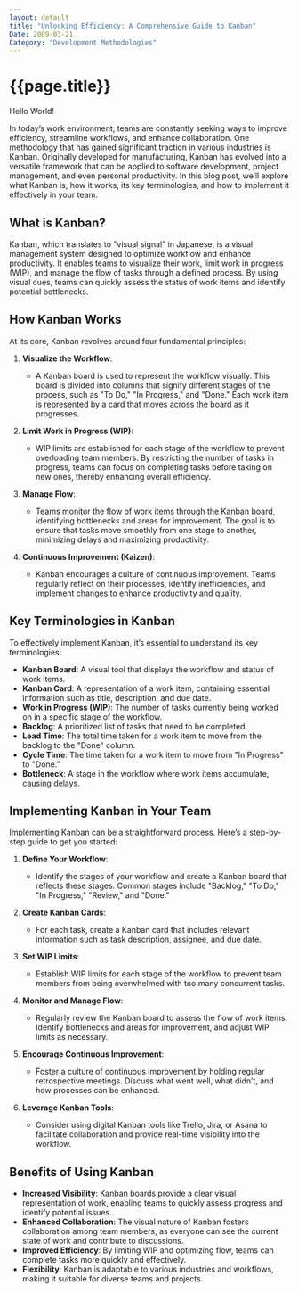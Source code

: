 ```yaml
---
layout: default
title: "Unlocking Efficiency: A Comprehensive Guide to Kanban"
Date: 2009-03-21
Category: "Development Methodologies"
---
```




# {{page.title}}



Hello World!

In today’s work environment, teams are constantly seeking ways to improve efficiency, streamline workflows, and enhance collaboration. One methodology that has gained significant traction in various industries is Kanban. Originally developed for manufacturing, Kanban has evolved into a versatile framework that can be applied to software development, project management, and even personal productivity. In this blog post, we’ll explore what Kanban is, how it works, its key terminologies, and how to implement it effectively in your team.

## What is Kanban?

Kanban, which translates to "visual signal" in Japanese, is a visual management system designed to optimize workflow and enhance productivity. It enables teams to visualize their work, limit work in progress (WIP), and manage the flow of tasks through a defined process. By using visual cues, teams can quickly assess the status of work items and identify potential bottlenecks.

## How Kanban Works

At its core, Kanban revolves around four fundamental principles:

1. **Visualize the Workflow**: 
   - A Kanban board is used to represent the workflow visually. This board is divided into columns that signify different stages of the process, such as "To Do," "In Progress," and "Done." Each work item is represented by a card that moves across the board as it progresses.

2. **Limit Work in Progress (WIP)**: 
   - WIP limits are established for each stage of the workflow to prevent overloading team members. By restricting the number of tasks in progress, teams can focus on completing tasks before taking on new ones, thereby enhancing overall efficiency.

3. **Manage Flow**: 
   - Teams monitor the flow of work items through the Kanban board, identifying bottlenecks and areas for improvement. The goal is to ensure that tasks move smoothly from one stage to another, minimizing delays and maximizing productivity.

4. **Continuous Improvement (Kaizen)**: 
   - Kanban encourages a culture of continuous improvement. Teams regularly reflect on their processes, identify inefficiencies, and implement changes to enhance productivity and quality.

## Key Terminologies in Kanban

To effectively implement Kanban, it’s essential to understand its key terminologies:

- **Kanban Board**: A visual tool that displays the workflow and status of work items.
- **Kanban Card**: A representation of a work item, containing essential information such as title, description, and due date.
- **Work in Progress (WIP)**: The number of tasks currently being worked on in a specific stage of the workflow.
- **Backlog**: A prioritized list of tasks that need to be completed.
- **Lead Time**: The total time taken for a work item to move from the backlog to the "Done" column.
- **Cycle Time**: The time taken for a work item to move from "In Progress" to "Done."
- **Bottleneck**: A stage in the workflow where work items accumulate, causing delays.

## Implementing Kanban in Your Team

Implementing Kanban can be a straightforward process. Here’s a step-by-step guide to get you started:

1. **Define Your Workflow**: 
   - Identify the stages of your workflow and create a Kanban board that reflects these stages. Common stages include "Backlog," "To Do," "In Progress," "Review," and "Done."

2. **Create Kanban Cards**: 
   - For each task, create a Kanban card that includes relevant information such as task description, assignee, and due date.

3. **Set WIP Limits**: 
   - Establish WIP limits for each stage of the workflow to prevent team members from being overwhelmed with too many concurrent tasks.

4. **Monitor and Manage Flow**: 
   - Regularly review the Kanban board to assess the flow of work items. Identify bottlenecks and areas for improvement, and adjust WIP limits as necessary.

5. **Encourage Continuous Improvement**: 
   - Foster a culture of continuous improvement by holding regular retrospective meetings. Discuss what went well, what didn’t, and how processes can be enhanced.

6. **Leverage Kanban Tools**: 
   - Consider using digital Kanban tools like Trello, Jira, or Asana to facilitate collaboration and provide real-time visibility into the workflow.

## Benefits of Using Kanban

- **Increased Visibility**: Kanban boards provide a clear visual representation of work, enabling teams to quickly assess progress and identify potential issues.
- **Enhanced Collaboration**: The visual nature of Kanban fosters collaboration among team members, as everyone can see the current state of work and contribute to discussions.
- **Improved Efficiency**: By limiting WIP and optimizing flow, teams can complete tasks more quickly and effectively.
- **Flexibility**: Kanban is adaptable to various industries and workflows, making it suitable for diverse teams and projects.

